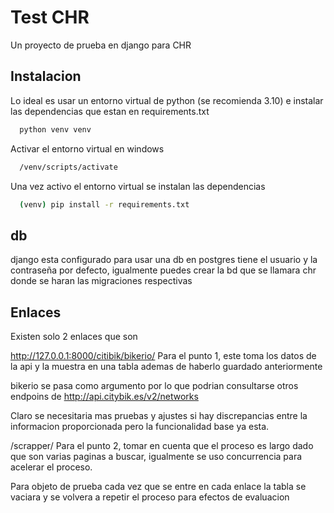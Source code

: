 
# Test CHR

Un proyecto de prueba en django para CHR


## Instalacion

Lo ideal es usar un entorno virtual de python (se recomienda 3.10) e instalar las dependencias que estan en requirements.txt

```bash
  python venv venv
```
Activar el entorno virtual en windows 
```bash
  /venv/scripts/activate
```
Una vez activo el entorno virtual se instalan las dependencias
```bash
  (venv) pip install -r requirements.txt
```

## db

django esta configurado para usar una db en postgres tiene el usuario y la contraseña por defecto, igualmente puedes crear
la bd que se llamara chr donde se haran las migraciones respectivas




## Enlaces

Existen solo 2 enlaces que son 

http://127.0.0.1:8000/citibik/bikerio/ Para el punto 1, este toma los datos de la api y la muestra en una tabla ademas de haberlo guardado anteriormente

bikerio se pasa como argumento por lo que podrian consultarse otros endpoins de http://api.citybik.es/v2/networks

Claro se necesitaria mas pruebas y ajustes si hay discrepancias entre la informacion proporcionada pero la funcionalidad base ya esta.

/scrapper/ Para el punto 2, tomar en cuenta que el proceso es largo dado que son varias paginas a buscar, igualmente se uso concurrencia para acelerar el proceso.

Para objeto de prueba cada vez que se entre en cada enlace la tabla se vaciara y se volvera a repetir el proceso para efectos de evaluacion